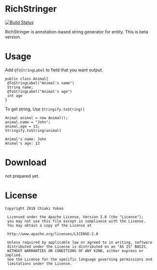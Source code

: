 # RichStringer
[![Build Status](https://travis-ci.org/chiiia12/RichStringify.svg?branch=master)](https://travis-ci.org/chiiia12/RichStringify)

RichStringer is annotation-based string generator for entity.
This is beta version.

# Usage 
Add `@ToStringLabel` to field that you want output.

```
public class Animal{
 @ToStringLabel("Animal's name")
 String name;
 @ToStringLabel("Animal's age")
 int age
}
```

To get string, Use `Stringify.toString()`
```
Animal animal = new Animal();
animal.name = "John";
animal.age = 13;
Stringify.toString(animal)
```
```ouput
Animal's name: John
Animal's age: 13
```

# Download
not prepared yet.

# License
```
Copyright 2018 Chiaki Yokoo 

 Licensed under the Apache License, Version 2.0 (the "License");
 you may not use this file except in compliance with the License.
 You may obtain a copy of the License at

 http://www.apache.org/licenses/LICENSE-2.0

 Unless required by applicable law or agreed to in writing, software
 distributed under the License is distributed on an "AS IS" BASIS,
 WITHOUT WARRANTIES OR CONDITIONS OF ANY KIND, either express or implied.
 See the License for the specific language governing permissions and
 limitations under the License.
```


